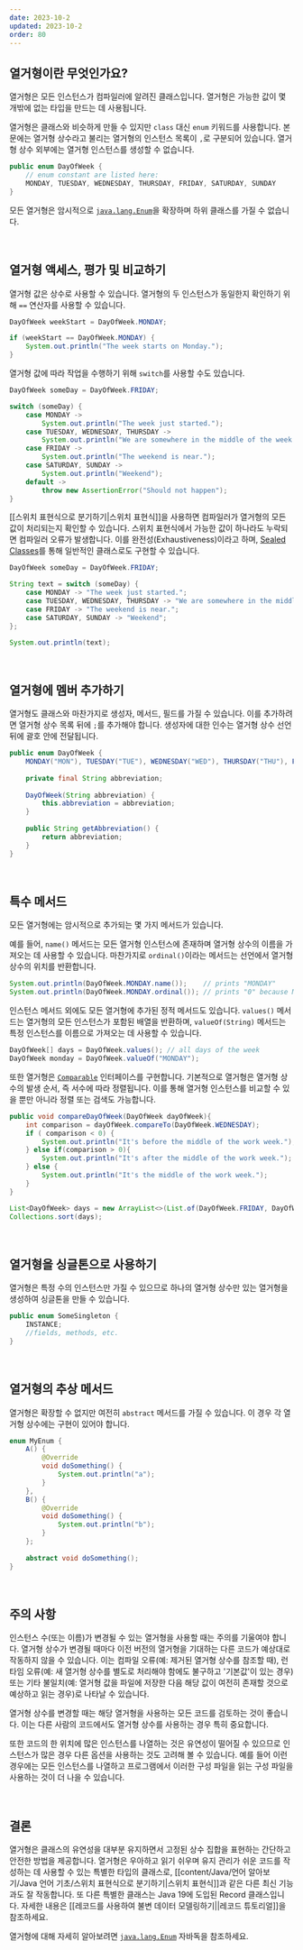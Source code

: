 ```yaml
---
date: 2023-10-2
updated: 2023-10-2
order: 80
---
```

## 열거형이란 무엇인가요?

열거형은 모든 인스턴스가 컴파일러에 알려진 클래스입니다. 열거형은 가능한 값이 몇 개밖에 없는 타입을 만드는 데 사용됩니다.

열거형은 클래스와 비슷하게 만들 수 있지만 `class` 대신 `enum` 키워드를 사용합니다. 본문에는 열거형 상수라고 불리는 열거형의 인스턴스 목록이 `,`로 구분되어 있습니다. 열거형 상수 외부에는 열거형 인스턴스를 생성할 수 없습니다.

```java
public enum DayOfWeek {
    // enum constant are listed here:
    MONDAY, TUESDAY, WEDNESDAY, THURSDAY, FRIDAY, SATURDAY, SUNDAY
}
```

모든 열거형은 암시적으로 [`java.lang.Enum`](https://docs.oracle.com/en/java/javase/22/docs/api/java.base/java/lang/Enum.html)을 확장하며 하위 클래스를 가질 수 없습니다.

 

## 열거형 액세스, 평가 및 비교하기

열거형 값은 상수로 사용할 수 있습니다. 열거형의 두 인스턴스가 동일한지 확인하기 위해 `==` 연산자를 사용할 수 있습니다.

```java
DayOfWeek weekStart = DayOfWeek.MONDAY;

if (weekStart == DayOfWeek.MONDAY) {
    System.out.println("The week starts on Monday.");
}
```

열거형 값에 따라 작업을 수행하기 위해 `switch`를 사용할 수도 있습니다.

```java
DayOfWeek someDay = DayOfWeek.FRIDAY;

switch (someDay) {
    case MONDAY ->
        System.out.println("The week just started.");
    case TUESDAY, WEDNESDAY, THURSDAY ->
        System.out.println("We are somewhere in the middle of the week.");
    case FRIDAY ->
        System.out.println("The weekend is near.");
    case SATURDAY, SUNDAY ->
        System.out.println("Weekend");
    default ->
        throw new AssertionError("Should not happen");
}
```

[[스위치 표현식으로 분기하기|스위치 표현식]]을 사용하면 컴파일러가 열거형의 모든 값이 처리되는지 확인할 수 있습니다. 스위치 표현식에서 가능한 값이 하나라도 누락되면 컴파일러 오류가 발생합니다. 이를 완전성(Exhaustiveness)이라고 하며, [Sealed Classes](https://openjdk.org/jeps/409)를 통해 일반적인 클래스로도 구현할 수 있습니다.

```java
DayOfWeek someDay = DayOfWeek.FRIDAY;

String text = switch (someDay) {
    case MONDAY -> "The week just started.";
    case TUESDAY, WEDNESDAY, THURSDAY -> "We are somewhere in the middle of the week.";
    case FRIDAY -> "The weekend is near.";
    case SATURDAY, SUNDAY -> "Weekend";
};

System.out.println(text);
```

 

## 열거형에 멤버 추가하기

열거형도 클래스와 마찬가지로 생성자, 메서드, 필드를 가질 수 있습니다. 이를 추가하려면 열거형 상수 목록 뒤에 `;`를 추가해야 합니다. 생성자에 대한 인수는 열거형 상수 선언 뒤에 괄호 안에 전달됩니다.

```java
public enum DayOfWeek {
    MONDAY("MON"), TUESDAY("TUE"), WEDNESDAY("WED"), THURSDAY("THU"), FRIDAY("FRI"), SATURDAY("SAT"), SUNDAY("SUN");
    
    private final String abbreviation;
    
    DayOfWeek(String abbreviation) {
        this.abbreviation = abbreviation;
    }
    
    public String getAbbreviation() {
        return abbreviation;
    }
}
```

 

## 특수 메서드

모든 열거형에는 암시적으로 추가되는 몇 가지 메서드가 있습니다.

예를 들어, `name()` 메서드는 모든 열거형 인스턴스에 존재하며 열거형 상수의 이름을 가져오는 데 사용할 수 있습니다. 마찬가지로 `ordinal()`이라는 메서드는 선언에서 열거형 상수의 위치를 반환합니다.

```java
System.out.println(DayOfWeek.MONDAY.name());    // prints "MONDAY"
System.out.println(DayOfWeek.MONDAY.ordinal()); // prints "0" because MONDAY is the first constant in the DayOfWeek enum
```

인스턴스 메서드 외에도 모든 열거형에 추가된 정적 메서드도 있습니다.  `values()` 메서드는 열거형의 모든 인스턴스가 포함된 배열을 반환하며, `valueOf(String)` 메서드는 특정 인스턴스를 이름으로 가져오는 데 사용할 수 있습니다.

```java
DayOfWeek[] days = DayOfWeek.values(); // all days of the week
DayOfWeek monday = DayOfWeek.valueOf("MONDAY");
```

또한 열거형은 [`Comparable`](https://docs.oracle.com/en/java/javase/22/docs/api/java.base/java/lang/Comparable.html) 인터페이스를 구현합니다. 기본적으로 열거형은 열거형 상수의 발생 순서, 즉 서수에 따라 정렬됩니다. 이를 통해 열거형 인스턴스를 비교할 수 있을 뿐만 아니라 정렬 또는 검색도 가능합니다.

```java
public void compareDayOfWeek(DayOfWeek dayOfWeek){
    int comparison = dayOfWeek.compareTo(DayOfWeek.WEDNESDAY);
    if ( comparison < 0) {
        System.out.println("It's before the middle of the work week.");
    } else if(comparison > 0){
        System.out.println("It's after the middle of the work week.");
    } else {
        System.out.println("It's the middle of the work week.");
    }
}
```

```java
List<DayOfWeek> days = new ArrayList<>(List.of(DayOfWeek.FRIDAY, DayOfWeek.TUESDAY, DayOfWeek.SATURDAY));
Collections.sort(days);
```

 

## 열거형을 싱글톤으로 사용하기

열거형은 특정 수의 인스턴스만 가질 수 있으므로 하나의 열거형 상수만 있는 열거형을 생성하여 싱글톤을 만들 수 있습니다.

```java
public enum SomeSingleton {
    INSTANCE;
    //fields, methods, etc.
}
```

 

## 열거형의 추상 메서드

열거형은 확장할 수 없지만 여전히 `abstract` 메서드를 가질 수 있습니다. 이 경우 각 열거형 상수에는 구현이 있어야 합니다.

```java
enum MyEnum {
    A() {
        @Override
        void doSomething() {
            System.out.println("a");
        }
    },
    B() {
        @Override
        void doSomething() {
            System.out.println("b");
        }
    };
    
    abstract void doSomething();
}
```

 

## 주의 사항

인스턴스 수(또는 이름)가 변경될 수 있는 열거형을 사용할 때는 주의를 기울여야 합니다. 열거형 상수가 변경될 때마다 이전 버전의 열거형을 기대하는 다른 코드가 예상대로 작동하지 않을 수 있습니다. 이는 컴파일 오류(예: 제거된 열거형 상수를 참조할 때), 런타임 오류(예: 새 열거형 상수를 별도로 처리해야 함에도 불구하고 '기본값'이 있는 경우) 또는 기타 불일치(예: 열거형 값을 파일에 저장한 다음 해당 값이 여전히 존재할 것으로 예상하고 읽는 경우)로 나타날 수 있습니다.

열거형 상수를 변경할 때는 해당 열거형을 사용하는 모든 코드를 검토하는 것이 좋습니다. 이는 다른 사람의 코드에서도 열거형 상수를 사용하는 경우 특히 중요합니다.

또한 코드의 한 위치에 많은 인스턴스를 나열하는 것은 유연성이 떨어질 수 있으므로 인스턴스가 많은 경우 다른 옵션을 사용하는 것도 고려해 볼 수 있습니다. 예를 들어 이런 경우에는 모든 인스턴스를 나열하고 프로그램에서 이러한 구성 파일을 읽는 구성 파일을 사용하는 것이 더 나을 수 있습니다.

 

## 결론

열거형은 클래스의 유연성을 대부분 유지하면서 고정된 상수 집합을 표현하는 간단하고 안전한 방법을 제공합니다. 열거형은 우아하고 읽기 쉬우며 유지 관리가 쉬운 코드를 작성하는 데 사용할 수 있는 특별한 타입의 클래스로, [[content/Java/언어 알아보기/Java 언어 기초/스위치 표현식으로 분기하기|스위치 표현식]]과 같은 다른 최신 기능과도 잘 작동합니다. 또 다른 특별한 클래스는 Java 19에 도입된 Record 클래스입니다. 자세한 내용은 [[레코드를 사용하여 불변 데이터 모델링하기||레코드 튜토리얼]]을 참조하세요.

열거형에 대해 자세히 알아보려면 [`java.lang.Enum`](https://docs.oracle.com/en/java/javase/22/docs/api/java.base/java/lang/Enum.html) 자바독을 참조하세요.
